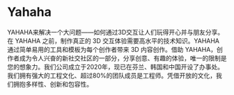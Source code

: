 # 

# Yahaha

YAHAHA来解决一个大问题——如何通过3D交互让人们玩得开心并与朋友分享。在 YAHAHA 之前，制作真正的 3D 交互体验需要高水平的技术知识。YAHAHA 通过简单易用的工具和模板为每个创作者带来 3D 内容创作。借助 YAHAHA，创作者成为令人兴奋的新社交社区的一部分，分享创意、有趣的体验，唯一的限制是您的想象力。我们公司成立于2020年，现已在芬兰、韩国和中国开设了办事处。我们拥有强大的工程文化、超过80%的团队成员是工程师。凭借开放的文化，我们拥抱多样性、创新和包容性。

